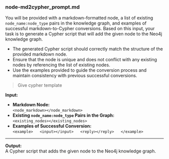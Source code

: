 ### **node-md2cypher_prompt.md**

You will be provided with a markdown-formatted node, a list of existing `node_name:node_type` pairs in the knowledge graph, and examples of successful markdown-to-Cypher conversions. Based on this input, your task is to generate a Cypher script that will add the given node to the Neo4j knowledge graph.

- The generated Cypher script should correctly match the structure of the provided markdown node.
- Ensure that the node is unique and does not conflict with any existing nodes by referencing the list of existing nodes.
- Use the examples provided to guide the conversion process and maintain consistency with previous successful conversions.
 

> Give cypher template

**Input:**
- **Markdown Node:**  
  `<node_markdown></node_markdown>`  
- **Existing `node_name:node_type` Pairs in the Graph:**  
  `<existing_nodes></existing_nodes>`  
- **Examples of Successful Conversion:**  
  `<example>  
     <input></input>  
     <reply></reply>  
  </example>`

---

**Output:**  
A Cypher script that adds the given node to the Neo4j knowledge graph.
